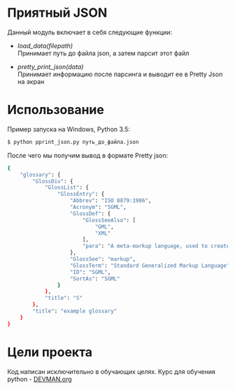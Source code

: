 # Приятный JSON

Данный модуль включает в себя следующие функции:
* _load_data(filepath)_  
Принимает путь до файла json, а затем парсит этот файл

* _pretty_print_json(data)_  
Принимает информацию после парсинга и выводит ее в Pretty Json на экран


# Использование


Пример запуска на Windows, Python 3.5:

```bash
$ python pprint_json.py путь_до_файла.json


```

После чего мы получим вывод в формате Pretty json:

```bash
{
    "glossary": {
        "GlossDiv": {
            "GlossList": {
                "GlossEntry": {
                    "Abbrev": "ISO 8879:1986",
                    "Acronym": "SGML",
                    "GlossDef": {
                        "GlossSeeAlso": [
                            "GML",
                            "XML"
                        ],
                        "para": "A meta-markup language, used to create markup languages such as DocBook."
                    },
                    "GlossSee": "markup",
                    "GlossTerm": "Standard Generalized Markup Language",
                    "ID": "SGML",
                    "SortAs": "SGML"
                }
            },
            "title": "S"
        },
        "title": "example glossary"
    }
}


```
# Цели проекта

Код написан исключительно в обучающих целях. Курс для обучения python - [DEVMAN.org](https://devman.org)
